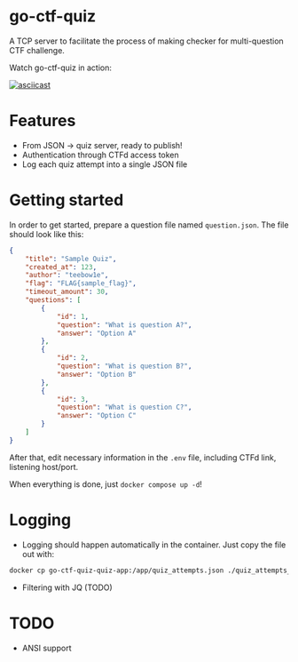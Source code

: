 # go-ctf-quiz

A TCP server to facilitate the process of making checker for multi-question CTF challenge.

Watch go-ctf-quiz in action:

[![asciicast](https://asciinema.org/a/rNXFX9ivQF7xTaZ0vv9ok3bp7.svg)](https://asciinema.org/a/rNXFX9ivQF7xTaZ0vv9ok3bp7)

# Features
- From JSON -> quiz server, ready to publish!
- Authentication through CTFd access token
- Log each quiz attempt into a single JSON file

# Getting started
In order to get started, prepare a question file named `question.json`. The file should look like this:
```json
{
    "title": "Sample Quiz",
    "created_at": 123,
    "author": "teebow1e",
    "flag": "FLAG{sample_flag}",
    "timeout_amount": 30,
    "questions": [
        {
            "id": 1,
            "question": "What is question A?",
            "answer": "Option A"
        },
        {
            "id": 2,
            "question": "What is question B?",
            "answer": "Option B"
        },
        {
            "id": 3,
            "question": "What is question C?",
            "answer": "Option C"
        }
    ]
}
```
After that, edit necessary information in the `.env` file, including CTFd link, listening host/port.

When everything is done, just `docker compose up -d`!

# Logging
- Logging should happen automatically in the container. Just copy the file out with:
```bash
docker cp go-ctf-quiz-quiz-app:/app/quiz_attempts.json ./quiz_attempts_from_docker.json
```
- Filtering with JQ (TODO)

# TODO
- ANSI support
